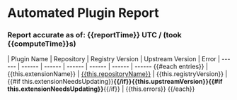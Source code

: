 # Automated Plugin Report

### Report accurate as of: {{reportTime}} UTC / (took {{computeTime}}s)
| Plugin Name | Repository | Registry Version | Upstream Version | Error
| ------ | ------ | ------ | ------ | ------ | ------ | ------
{{#each entries}}
| {{this.extensionName}} | [{{this.repositoryName}}]({{this.repositoryName}}) | {{this.registryVersion}} | {{#if this.extensionNeedsUpdating}}**{{/if}}{{this.upstreamVersion}}{{#if this.extensionNeedsUpdating}}**{{/if}} | {{this.errors}}
{{/each}}

